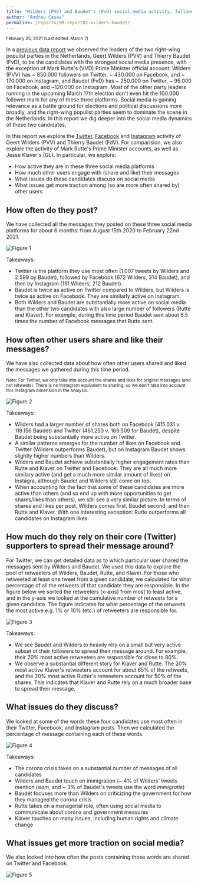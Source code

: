 ```yaml
---
title: "Wilders (PVV) and Baudet's (FvD) social media activity, followers, and engagement"
author: "Andreu Casas"
permalink: /reports/SM-report02-wilders-baudet/
---
```



<sup>February 25, 2021 (Last edited: March 7)</sup>

In a [previous data report](https://tk2021.vupolcom.nl/reports/SM-report-followers/SM-followers-dutch-candidates.html) we observed the leaders of the two right-wing populist parties in the Netherlands, Geert Wilders (PVV) and Thierry Baudet (FvD), to be the candidates with the strongest social media presence, with the exception of Mark Rutte's (VVD) Prime Minister official account. Wilders (PVV) has \~ 850.000 followers on Twitter, \~ 430.000 on Facebook, and \~ 170.000 on Instagram, and Baudet (FvD) has \~ 250.000 on Twitter, \~ 95.000 on Facebook, and \~120.000 on Instagram. Most of the other party leaders running in the upcoming March 17th election don't even hit the 100.000 follower mark for any of these three platforms. Social media is gaining relevance as a battle ground for elections and political discussions more broadly, and the right-wing populist parties seem to dominate the scene in the Netherlands. In this report we dig deeper into the social media dynamics of these two candidates.

In this report we explore the <ins>Twitter</ins>, <ins>Facebook</ins> and <ins>Instagram</ins> activity of Geert Wilders (PVV) and Thierry Baudet (FdV). For comparision, we also explore the activity of Mark Rutte's Prime Minister accounts, as well as Jesse Klaver's (GL). In particular, we explore:
  * How active they are in these three social media platforms
  * How much other users engage with (share and like) their messages
  * What issues do these candidates discuss on social media
  * What issues get more traction among (so are more often shared by) other users


## How often do they post?

We have collected all the messages they posted on these three social media platforms for about 6 months: from August 15th 2020 to February 22nd 2021. 

![Figure 1](SM-report02-number-messages-reactions-UPD.jpg)

Takeaways:
  * Twitter is the platform they use most often (1.007 tweets by Wilders and  2.599 by Baudet), followed by Facebook (672 Wilders, 314 Baudet), and then by Instagram (151 Wilders, 212 Baudet).
  * Baudet is twice as active on Twitter compared to Wilders, but Wilders is twice as active on Facebook. They are similarly active on Instagram.
  * Both Wilders and Baudet are substantially more active on social media than the other two candidates with also large number of followers (Rutte and Klaver). For example, during this time period Baudet sent about 6.5 times the number of Facebook messages that Rutte sent.


## How often other users share and like their messages?

We have also collected data about how often other users shared and liked the messages we gathered during this time period. 

<sup>Note: For Twitter, we only take into account the shares and likes for original messages (and not retweets). There is no Instagram equivalent to sharing, so we don't take into account this Instagram dimension in the analysis. </sup>

![Figure 2](SM-report02-std-shares-likes-UPD.jpg)

Takeaways:
  * Wilders had a larger number of shares both on Facebook (415.031 v. 118.156 Baudet) and Twitter (461.250 v. 169.509 for Baudet), despite Baudet being substantially more active on Twitter. 
  * A similar patterns emerges for the number of likes on Facebook and Twitter (Wilders outperforms Baudet), but on Instagram Baudet shows slightly higher numbers than Wilders.
  * Wilders and Baudet achieve substantially higher engagement rates than Rutte and Klaver on Twitter and Facebook. They are all much more similary active (and get a much more similar amount of likes) on Instagra, although Baudet and Wilders still come on top.
  * When accounting for the fact that some of these candidates are more active than others (and so end up with more opportunities to get shares/likes than others), we still see a very similar picture. In terms of shares and likes per post, Wilders comes first, Baudet second, and then Rutte and Klaver. With one interesting exception: Rutte outperforms all candidates on Instagram likes.


## How much do they rely on their core (Twitter) supporters to spread their message around?

For Twitter, we can get detailed data as to which particular user shared the messages sent by Wilders and Baudet. We used this data to explore the pool of retweeters of Wilders, Baudet, Rutte, and Klaver. For those who retweeted at least one tweet from a given candidate, we calculated for what percentage of all the retweets of that candidate they are responsible. In the figure below we sorted the retweeters (x-axis) from most to least active, and in the y-axis we looked at the cumulative number of retweets for a given candidate. The figure indicates for what percentage of the retweets the most active e.g. 1% or 10% (etc.) of retweeters are responsible for.

![Figure 3](SM-report02-cum-rt-UPD.jpg)

Takeaways:
  * We see Baudet and Wilders to heavily rely on a small but very active subset of their followers to spread their message around. For example, their 20% most active retweeters are responsible for close to 80%.
  * We observe a substantial different story for Klaver and Rutte. The 20% most active Klaver's retweeters account for about 65% of the retweets, and the 20% most active Rutter's retweeters account for 50% of the shares. This indicates that Klaver and Rutte rely on a much broader base to spread their message.


## What issues do they discuss?

We looked at some of the words these four candidates use most often in their Twitter, Facebook, and Instagram posts. Then we calculated the percentage of message containing each of these words.

![Figure 4](SM-report02-topfeatures-UPD.jpg)

Takeaways:
  * The corona crisis takes on a substantial number of messages of all candidates
  * Wilders and Baudet touch on immigration (\~ 4% of Wilders' tweets mention _islam_, and \~ 3% of Baudet's tweets use the word _immigratie_)
  * Baudet focuses more than Wilders on criticizing the government for how they managed the corona crisis
  * Rutte takes on a managerial role, often using social media to communicate about corona and government measures
  * Klaver touches on many issues, including human rights and climate change



## What issues get more traction on social media?

We also looked into how often the posts containing those words are shared on Twitter and Facebook.

![Figure 5](SM-report02-topfeatures-sharing-UPD.jpg)




